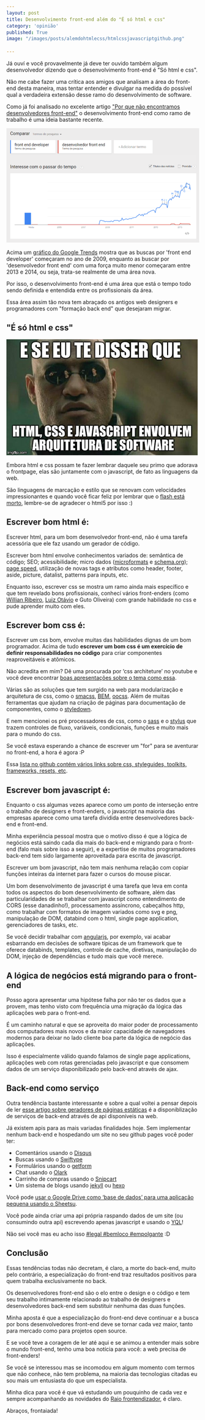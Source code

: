 ```yaml
---
layout: post
title: Desenvolvimento front-end além do "É só html e css"
category: 'opinião'
published: True
image: "/images/posts/alemdohtmlecss/htmlcssjavascriptgithub.png"

---
```


Já ouví e você provavelmente já deve ter ouvido também algum desenvolvedor dizendo que o desenvolvimento front-end é "Só html e css". 

Não me cabe fazer uma crítica aos amigos que analisam a área do front-end desta maneira, mas tentar entender e divulgar na medida do possível qual a verdadeira extensão desse ramo do desenvolvimento de software.

Como já foi analisado no excelente artigo ["Por que não encontramos desenvolvedores front-end"](http://letanure.github.io/2015/02/10/por-que-nao-podemos-encontrar-desenvolvedores-front-end) o desenvolvimento front-end como ramo de trabalho é uma ideia bastante recente.

![Gráficos Google Trends para pesquisas sobre desenvolvimento front end](/images/posts/alemdohtmlecss/alem-do-html-e-css-google-trends.png)

Acima um [gráfico do Google Trends](https://www.google.com/trends/explore#q=front%20end%20developer%2C%20desenvolvedor%20front%20end&cmpt=q&tz=Etc%2FGMT%2B2) mostra que as buscas por 'front end developer' começaram no ano de 2009, enquanto as buscar por 'desenvolvedor front end' com uma força muito menor começaram entre 2013 e 2014, ou seja, trata-se realmente de uma área nova.

Por isso, o desenvolvimento front-end é uma área que está o tempo todo sendo definida e entendida entre os profissionais da área. 

Essa área assim tão nova tem abraçado os antigos web designers e programadores com "formação back end" que desejaram migrar.

## "É só html e css"

![E se eu te disser...](/images/posts/alemdohtmlecss/morpheus-meme.jpg)

Embora html e css possam te fazer lembrar daquele seu primo que adorava o frontpage, elas são juntamente com o javascript, de fato as linguagens da web. 

São linguagens de marcação e estilo que se renovam com velocidades impressionantes e quando você ficar feliz por lembrar que o [flash está morto](http://thenextweb.com/apps/2015/09/01/adobe-flash-just-took-another-step-towards-death-thanks-to-google/), lembre-se de agradecer o html5 por isso :)

## Escrever bom html é:

Escrever html, para um bom desenvolvedor front-end, não é uma tarefa acessória que ele faz usando um gerador de código. 

Escrever bom html envolve conhecimentos variados de: semântica de código; SEO; acessibilidade; micro dados ([microformats](http://microformats.org/) e [schema.org](http://schema.org)); [page speed](https://developers.google.com/speed/pagespeed/), utilização de novas tags e atributos como header, footer, aside, picture, datalist, patterns para inputs, etc.

Enquanto isso, escrever css se mostra um ramo ainda mais específico e que tem revelado bons profissionais, conhecí vários front-enders (como [Willian Ribeiro](http://willianribeiro.com.br/), [Luiz Otávio](http://luizotcarvalho.com.br) e Guto Oliveira) com grande habilidade no css e pude aprender muito com eles.

## Escrever bom css é:

Escrever um css bom, envolve muitas das habilidades dignas de um bom programador. Acima de tudo **escrever um bom css é um exercício de definir responsabilidades no código** para criar componentes reaproveitáveis e atômicos. 

Não acredita em mim? Dê uma procurada por ‘css architeture’ no youtube e você deve encontrar [boas apresentações sobre o tema como essa](https://www.youtube.com/watch?v=FYcu-wWrNqo).

Várias são as soluções que tem surgido na web para modularização e arquitetura de css, como o [smacss](https://smacss.com/), [BEM](http://getbem.com/introduction/), [oocss](http://getbem.com/introduction/). Além de muitas ferramentas que ajudam na criação de páginas para documentação de componentes, como o [styledown](https://github.com/styledown/styledown).

E nem mencionei os pré processadores de css, como o [sass](http://sass-lang.com/) e o [stylus](https://learnboost.github.io/stylus/) que trazem controles de fluxo, variáveis, condicionais, funções e muito mais para o mundo do css. 

Se você estava esperando a chance de escrever um "for" para se aventurar no front-end, a hora é agora :P

Essa [lista no github contém vários links sobre css, styleguides, toolkits, frameworks, resets, etc](https://github.com/sotayamashita/awesome-css).

## Escrever bom javascript é:

Enquanto o css algumas vezes aparece como um ponto de interseção entre o trabalho de designers e front-enders, o javascript na maioria das empresas aparece como uma tarefa dividida entre desenvolvedores back-end e front-end.

Minha experiência pessoal mostra que o motivo disso é que a lógica de negócios está saindo cada dia mais do back-end e migrando para o front-end (falo mais sobre isso a seguir), e a expertise de muitos programadores back-end tem sido largamente aproveitada para escrita de javascript.

Escrever um bom javascript, não tem mais nenhuma relação com copiar funções inteiras da internet para fazer o cursos do mouse piscar. 

Um bom desenvolvimento de javascript é uma tarefa que leva em conta todos os aspectos do bom desenvolvimento de software, além das particularidades de se trabalhar com javascript como entendimento de CORS (esse danadinho!), processamento assíncrono, cabeçalhos http, como trabalhar com formatos de imagem variados como svg e png, manipulação de DOM, databind com o html, single page application, gerenciadores de tasks, etc.

Se você decidir trabalhar com [angularjs](https://angularjs.org/), por exemplo, vai acabar esbarrando em decisões de software típicas de um framework que te oferece databinds, templates, controle de cache, diretivas, manipulação do DOM, injeção de dependências e tudo mais que você merece.

## A lógica de negócios está migrando para o front-end

Posso agora apresentar uma hipótese falha por não ter os dados que a provem, mas tenho visto com frequência uma migração da lógica das aplicações web para o front-end.

É um caminho natural e que se aproveita do maior poder de processamento dos computadores mais novos e da maior capacidade de navegadores modernos para deixar no lado cliente boa parte da lógica de negócio das aplicações.

Isso é especialmente válido quando falamos de single page applications, aplicações web com rotas gerenciadas pelo javascript e que consomem dados de um serviço disponibilizado pelo back-end através de ajax.

## Back-end como serviço

Outra tendência bastante interessante e sobre a qual voltei a pensar depois de ler [esse artigo sobre geradores de páginas estáticas](http://www.smashingmagazine.com/2015/11/modern-static-website-generators-next-big-thing/) é a disponiblização de serviços de back-end através de api disponíveis na web.

Já existem apis para as mais variadas finalidades hoje. Sem implementar nenhum back-end e hospedando um site no seu github pages você poder ter:

* Comentários usando o [Disqus](https://disqus.com/home)
* Buscas usando o [Swiftype](https://swiftype.com/)
* Formulários usando o [getform](https://getform.org/)
* Chat usando o [Olark](https://www.olark.com/)
* Carrinho de compras usando o [Snipcart](https://snipcart.com/)
* Um sistema de blogs usando [jekyll](https://jekyllrb.com/) ou [hexo](https://hexo.io/)

Você pode [usar o Google Drive como ‘base de dados’ para uma aplicação pequena usando o Sheetsu](http://jotateles.com.br/javascript/2015/10/25/transforme-suas-planilhas-do-google-em-api-com-sheetsu.html).
 
Você pode ainda criar uma api própria raspando dados de um site (ou consumindo outra api) escrevendo apenas javascript e usando o [YQL](https://developer.yahoo.com/yql/)! 

Não sei você mas eu acho isso [#legal #bemloco #empolgante](https://www.youtube.com/watch?v=Jp0apIj2AeU) :D

## Conclusão

Essas tendências todas não decretam, é claro, a morte do back-end, muito pelo contrário, a especialização do front-end traz resultados positivos para quem trabalha exclusivamente no back.

Os desenvolvedores front-end são o elo entre o design e o código e tem seu trabalho intimamente relacionado ao trabalho de designers e desenvolvedores back-end sem substituir nenhuma das duas funções.

Minha aposta é que a especialização do front-end deve continuar e a busca por bons desenvolvedores front-end deve se tornar cada vez maior, tanto para mercado como para projetos open source.

E se você teve a coragem de ler até aqui e se animou a entender mais sobre o mundo front-end, tenho uma boa notícia para você: a web precisa de front-enders! 

Se você se interessou mas se incomodou em algum momento com termos que não conhece, não tem problema, na maioria das tecnologias citadas eu sou mais um entusiasta do que um especialista.

Minha dica para você é que vá estudando um pouquinho de cada vez e sempre acompanhando as novidades do [Raio frontendizador](http://jotateles.com.br), é claro.

Abraços, frontaiada!
